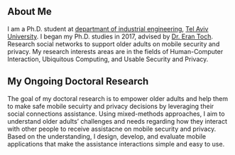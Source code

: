 ## About Me

I am a Ph.D. student at [departmant of industrial engineering](https://en-engineering.tau.ac.il/), [Tel Aviv University](https://english.tau.ac.il/). I began my Ph.D. studies in 2017, advised by [Dr. Eran Toch](https://toch.tau.ac.il/?page_id=198). Research social networks to support older adults on mobile security and privacy. My research interests areas are in the fields of Human-Computer Interaction, Ubiquitous Computing, and Usable Security and Privacy. 

## My Ongoing Doctoral Research
The goal of my doctoral research is to empower older adults and help them to make safe mobile secuirty and privacy decisions by leveraging their social connections assistance. Using mixed-methods approaches, I aim to understand older adults’ challenges and needs regarding how they interact with other people to receive assistacne on mobile security and privacy. Based on the understanding, I design, develop, and evaluate mobile applications that make the assistance interactions simple and easy to use. 
